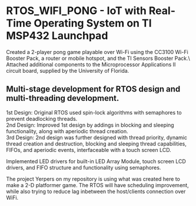 # RTOS_WIFI_PONG - IoT with Real-Time Operating System on TI MSP432 Launchpad

Created a 2-player pong game playable over Wi-Fi using the CC3100 Wi-Fi Booster Pack, a router or mobile hotspot, and the TI Sensors Booster Pack.\ 
Attached additional components to the Microprocessor Applications II circuit board, supplied by the University of Florida.

## Multi-stage development for RTOS design and multi-threading development. 
1st Design: Original RTOS used spin-lock algorithms with semaphores to prevent deadlocking threads.\
2nd Design: Improved 1st design by addings in blocking and sleeping functionality, along with aperiodic thread creation.\
3rd Design: 2nd design was further designed with thread priority, dynamic thread creation and destruction, blocking and sleeping thread capabilities,
            FIFOs, and aperiodic events, interfaceable with a touch screen LCD.

Implemented LED drivers for built-in LED Array Module, touch screen LCD drivers, and FIFO structure and functionality
using semaphores.

The project Yerpers on my repository is using what was created here to make a 2-D platformer game. The RTOS will have scheduling improvement, while also 
trying to reduce lag inbetween the host/clients connection over WiFi.
